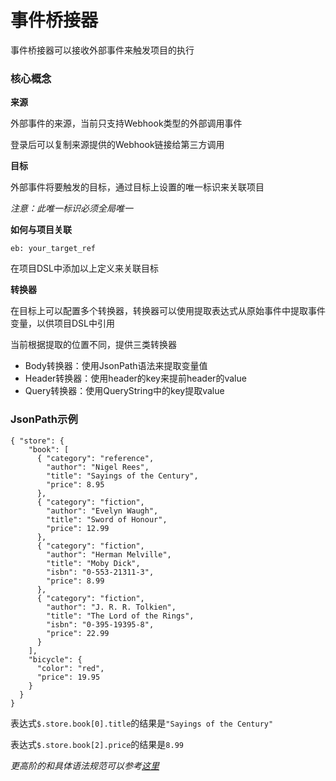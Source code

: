 # 事件桥接器

事件桥接器可以接收外部事件来触发项目的执行

### 核心概念

**来源**

外部事件的来源，当前只支持Webhook类型的外部调用事件

登录后可以复制来源提供的Webhook链接给第三方调用

**目标**

外部事件将要触发的目标，通过目标上设置的唯一标识来关联项目

*注意：此唯一标识必须全局唯一*

**如何与项目关联**
```
eb: your_target_ref
```
在项目DSL中添加以上定义来关联目标

**转换器**

在目标上可以配置多个转换器，转换器可以使用提取表达式从原始事件中提取事件变量，以供项目DSL中引用

当前根据提取的位置不同，提供三类转换器

* Body转换器：使用JsonPath语法来提取变量值
* Header转换器：使用header的key来提前header的value
* Query转换器：使用QueryString中的key提取value

### JsonPath示例

```
{ "store": {
    "book": [
      { "category": "reference",
        "author": "Nigel Rees",
        "title": "Sayings of the Century",
        "price": 8.95
      },
      { "category": "fiction",
        "author": "Evelyn Waugh",
        "title": "Sword of Honour",
        "price": 12.99
      },
      { "category": "fiction",
        "author": "Herman Melville",
        "title": "Moby Dick",
        "isbn": "0-553-21311-3",
        "price": 8.99
      },
      { "category": "fiction",
        "author": "J. R. R. Tolkien",
        "title": "The Lord of the Rings",
        "isbn": "0-395-19395-8",
        "price": 22.99
      }
    ],
    "bicycle": {
      "color": "red",
      "price": 19.95
    }
  }
}
```
表达式`$.store.book[0].title`的结果是`"Sayings of the Century"`

表达式`$.store.book[2].price`的结果是`8.99`

*更高阶的和具体语法规范可以参考[这里](https://goessner.net/articles/JsonPath/)*

